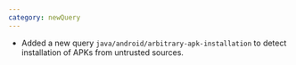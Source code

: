 ```yaml
---
category: newQuery
---
```

* Added a new query `java/android/arbitrary-apk-installation` to detect installation of APKs from untrusted sources.

